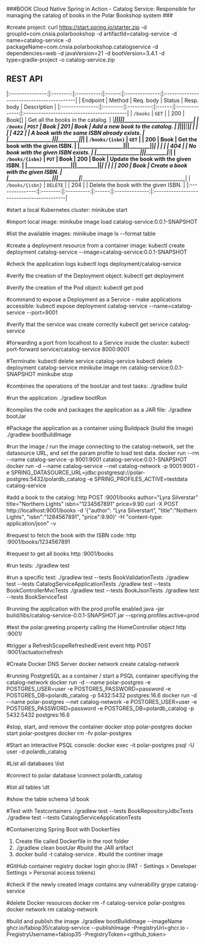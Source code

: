 ###BOOK Cloud Native Spring in Action - Catalog Service: Responsible for managing the catalog of books in the Polar Bookshop system ### 

#create project:
curl https://start.spring.io/starter.zip -d groupId=com.cnsia.polarbookshop -d artifactId=catalog-service -d name=catalog-service -d packageName=com.cnsia.polarbookshop.catalogservice -d dependencies=web -d javaVersion=21 -d bootVersion=3.4.1 -d type=gradle-project -o catalog-service.zip

## REST API
|:---------------:|:--------:|:----------:|:------:|:--------------:|:------------------------------------------|
| Endpoint	  | Method   | Req. body  | Status | Resp. body     | Description                               |
|:---------------:|:--------:|:----------:|:------:|:--------------:|:------------------------------------------|
| `/books`        | `GET`    |            | 200    | Book[]         | Get all the books in the catalog.         |
|_________________|__________|____________|________|________________|___________________________________________|
| `/books`        | `POST`   | Book       | 201    | Book           | Add a new book to the catalog.            |
|_________________|__________|____________|________|________________|___________________________________________|
|                 |          |            | 422    |                | A book with the same ISBN already exists. |
|_________________|__________|____________|________|________________|___________________________________________|
| `/books/{isbn}` | `GET`    |            | 200    | Book           | Get the book with the given ISBN.         |
|_________________|__________|____________|________|________________|___________________________________________|
|                 |          |            | 404    |                | No book with the given ISBN exists.       |
|_________________|__________|____________|________|________________|___________________________________________|
| `/books/{isbn}` | `PUT`    | Book       | 200    | Book           | Update the book with the given ISBN.      |
|_________________|__________|____________|________|________________|___________________________________________|
|                 |          |            | 200    | Book           | Create a book with the given ISBN.        |
|_________________|__________|____________|________|________________|___________________________________________|
| `/books/{isbn}` | `DELETE` |            | 204    |                | Delete the book with the given ISBN.      |
|:---------------:|:--------:|:----------:|:------:|:--------------:|:------------------------------------------|

#start a local Kubernetes cluster: 
minikube start

#import local image: 
minikube image load catalog-service:0.0.1-SNAPSHOT

#list the available images: 
minikube image ls --format table

#create a deployment resource from a container image: 
kubectl create deployment catalog-service --image=catalog-service:0.0.1-SNAPSHOT

#check the application logs
kubectl logs deployment/catalog-service

#verify the creation of the Deployment object: 
kubectl get deployment

#verify the creation of the Pod object: 
kubectl get pod

#command to expose a Deployment as a Service - make applications accessible: 
kubectl expose deployment catalog-service --name=catalog-service --port=9001

#verify that the service was create correctly
kubectl get service catalog-service

#forwarding a port from localhost to a Service inside the cluster: 
kubectl port-forward service/catalog-service 8000:9001

#Terminate: 
kubectl delete service catalog-service
kubectl delete deployment catalog-service
minikube image rm  catalog-service:0.0.1-SNAPSHOT
minikube stop

#combines the operations of the bootJar and test tasks: 
./gradlew build

#run the application: 
 ./gradlew bootRun

#compiles the code and packages the application as a JAR file: 
./gradlew bootJar

#Package the application as a container using Buildpack (build the image)
./gradlew bootBuildImage

#run the image / run the image connecting to the catalog-network, set the datasource URL, and set the param profile to load test data.
docker run --rm --name catalog-service -p 9001:9001 catalog-service:0.0.1-SNAPSHOT
docker run -d --name catalog-service --net catalog-network -p 9001:9001 -e SPRING_DATASOURCE_URL=jdbc:postgresql://polar-postgres:5432/polardb_catalog -e SPRING_PROFILES_ACTIVE=testdata catalog-service

#add a book to the catalog: 
http POST :9001/books author="Lyra Silverstar" title="Northern Lights" isbn="1234567891" price=9.90
curl -X POST http://localhost:9001/books -d '{"author": "Lyra Silverstart", "title":"Nothern Lights", "isbn":"1284567891", "price":9.90}' -H "content-type: application/json" -v

#request to fetch the book with the ISBN code: 
 http :9001/books/1234567891

#request to get all books
http :9001/books

#run tests: 
./gradlew test

#run a specific test: 
./gradlew test --tests BookValidationTests
./gradlew test --tests CatalogServiceApplicationTests
./gradlew test --tests BookControllerMvcTests
./gradlew test --tests BookJsonTests
./gradlew test --tests BookServiceTest

#running the application with the prod profile enabled
java -jar build/libs/catalog-service-0.0.1-SNAPSHOT.jar --spring.profiles.active=prod

#test the polar.greeting property calling the HomeController object
http :9001/

#trigger a RefreshScopeRefreshedEvent event
http POST :9001/actuator/refresh

#Create Docker DNS Server
docker network create catalog-network

#running PostgreSQL as a container / start a PSQL container specifiying the catalog-network 
docker run -d --name polar-postgres -e POSTGRES_USER=user -e POSTGRES_PASSWORD=password -e POSTGRES_DB=polardb_catalog -p 5432:5432 postgres:16.6
docker run -d --name polar-postgres --net catalog-network -e POSTGRES_USER=user -e POSTGRES_PASSWORD=password -e POSTGRES_DB=polardb_catalog -p 5432:5432 postgres:16.6

#stop, start, and remove the container
docker stop polar-postgres
docker start polar-postgres
docker rm -fv polar-postgres

#Start an interactive PSQL console:
docker exec -it polar-postgres psql -U user -d polardb_catalog

#List all databases
\list

#connect to polar database
\connect polardb_catalog

#list all tables
\dt

#show the table schema
\d book

#Test with Testcontainers
./gradlew test --tests BookRepositoryJdbcTests
./gradlew test --tests CatalogServiceApplicationTests


#Containerizing Spring Boot with Dockerfiles
1. Create  file called Dockerfile in the root folder
2. ./gradlew clean bootJar #build the JAR artifact
3. docker build -t catalog-service . #build the continer image

#GitHub container registry
docker login ghcr.io (PAT - Settings > Developer Settings > Personal access tokens)

#check if the newly created image contains any vulnerability
grype catalog-service

#delete Docker resources
docker rm -f catalog-service polar-postgres
docker network rm catalog-network

#build and publish the image
./gradlew bootBuildImage --imageName ghcr.io/fabiop35/catalog-service --publishImage -PregistryUrl=ghcr.io -PregistryUsername=fabiop35 -PregistryToken=<github_token>

